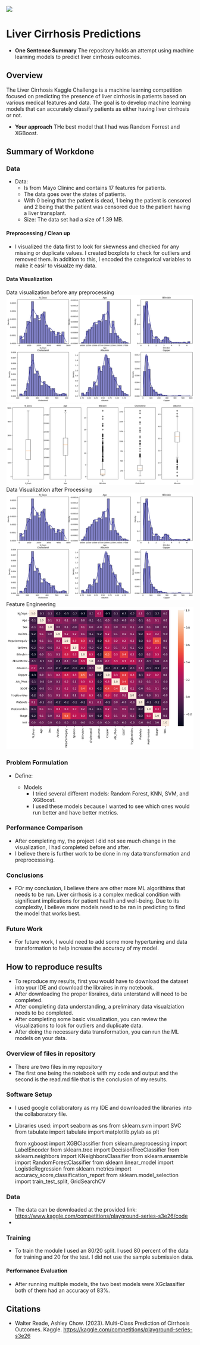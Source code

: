 ![](UTA-DataScience-Logo.png)

# Liver Cirrhosis Predictions

- **One Sentence Summary** The repository holds an attempt using machine learning models to predict liver cirrhosis outcomes.

## Overview

The Liver Cirrhosis Kaggle Challenge is a machine learning competition focused on predicting the presence of liver cirrhosis in patients based on various medical features and data. The goal is to develop machine learning models that can accurately classify patients as either having liver cirrhosis or not.

- **Your approach**
  THe best model that I had was Random Forrest and XGBoost.

## Summary of Workdone

### Data

- Data:
  - Is from Mayo Clininc and contains 17 features for patients.
  - The data goes over the states of patients.
  - With 0 being that the patient is dead, 1 being the patient is censored and 2 being that the patient was censored due to the patient having a liver transplant.
  - Size: The data set had a size of 1.39 MB.

#### Preprocessing / Clean up

- I visualized the data first to look for skewness and checked for any missing or duplicate values. I created boxplots to check for outliers and removed them. In addition to this, I encoded the categorical variables to make it easir to visualze my data.

#### Data Visualization

Data visualization before any preprocessing
![Alt Text](https://github.com/anishg2001/DATA3402.Spring.2024/blob/main/inintial%20data%20boxplots.png)
![Alt Text](https://github.com/anishg2001/DATA3402.Spring.2024/blob/main/boxplot%20of%20cirrhosis.png)
Data Visualization after Processing
![Alt Text](https://github.com/anishg2001/DATA3402.Spring.2024/blob/main/data%20viz%20after.png)
Feature Engineering
![Alt Text](https://github.com/anishg2001/DATA3402.Spring.2024/blob/main/red.png)

### Problem Formulation

- Define:

  - Models
    - I tried several different models: Random Forest, KNN, SVM, and XGBoost.
    - I used these models because I wanted to see which ones would run better and have better metrics.

### Performance Comparison

- After completing my, the project I did not see much change in the visualization, I had completed before and after.
- I believe there is further work to be done in my data transformation and preprocesssing.

### Conclusions

- FOr my conclusion, I believe there are other more ML algorithims that needs to be run. Liver cirrhosis is a complex medical condition with significant implications for patient health and well-being. Due to its complexity, I believe more models need to be ran in predicting to find the model that works best.

### Future Work

- For future work, I would need to add some more hypertuning and data transformation to help increase the accuracy of my model.

## How to reproduce results

- To reproduce my results, first you would have to download the dataset into your IDE and download the libraires in my notebook.
- After downloading the proper libraires, data unterstand will need to be completed.
- After completing data understanding, a preliminary data visualziation needs to be completed.
- After completing some basic visualization, you can review the visualizations to look for outliers and duplicate data.
- After doing the necessary data transformation, you can run the ML models on your data.

### Overview of files in repository

- There are two files in my repository
- The first one being the notebook with my code and output and the second is the read.md file that is the conclusion of my results.

### Software Setup

- I used google collaboratory as my IDE and downloaded the libraries into the collaboratory file.
- Libraries used:
  import seaborn as sns
  from sklearn.svm import SVC
  from tabulate import tabulate
  import matplotlib.pylab as plt

  from xgboost import XGBClassifier
  from sklearn.preprocessing import LabelEncoder
  from sklearn.tree import DecisionTreeClassifier
  from sklearn.neighbors import KNeighborsClassifier
  from sklearn.ensemble import RandomForestClassifier
  from sklearn.linear_model import LogisticRegression
  from sklearn.metrics import accuracy_score,classification_report
  from sklearn.model_selection import train_test_split, GridSearchCV

### Data

- The data can be downloaded at the provided link: https://www.kaggle.com/competitions/playground-series-s3e26/code
-

### Training

- To train the module I used an 80/20 split. I used 80 percent of the data for training and 20 for the test. I did not use the sample submission data.

#### Performance Evaluation

- After running multiple models, the two best models were XGclassifier both of them had an accuracy of 83%.

## Citations

- Walter Reade, Ashley Chow. (2023). Multi-Class Prediction of Cirrhosis Outcomes. Kaggle. https://kaggle.com/competitions/playground-series-s3e26
